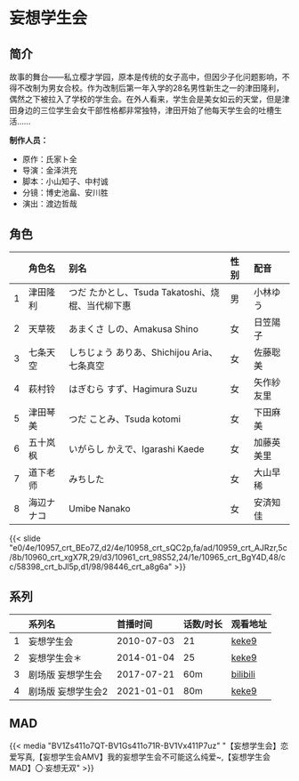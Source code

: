 # 妄想学生会


## 简介

故事的舞台——私立樱才学园，原本是传统的女子高中，但因少子化问题影响，不得不改制为男女合校。作为改制后第一年入学的28名男性新生之一的津田隆利，偶然之下被拉入了学校的学生会。在外人看来，学生会是美女如云的天堂，但是津田身边的三位学生会女干部性格都非常独特，津田开始了他每天学生会的吐槽生活……

**制作人员：**
- 原作：氏家ト全
- 导演：金泽洪充
- 脚本：小山知子、中村诚
- 分镜：博史池畠、安川胜
- 演出：渡边哲哉

## 角色

|     |   角色名   |   别名  | 性别 |  配音  |
|:--- |:------  |:----      |:---  |:--   |
| 1 | 津田隆利 | つだ たかとし、Tsuda Takatoshi、烧棍、当代柳下惠 | 男 | 小林ゆう |
| 2 | 天草筱 | あまくさ しの、Amakusa Shino | 女 | 日笠陽子 |
| 3 | 七条天空 | しちじょう ありあ、Shichijou Aria、七条真空 | 女 | 佐藤聡美 |
| 4 | 萩村铃 | はぎむら すず、Hagimura Suzu | 女 | 矢作紗友里 |
| 5 | 津田琴美 | つだ ことみ、Tsuda kotomi | 女 | 下田麻美 |
| 6 | 五十岚枫 | いがらし かえで、Igarashi Kaede | 女 | 加藤英美里 |
| 7 | 道下老师 | みちした | 女 | 大山早稀 |
| 8 | 海辺ナナコ | Umibe Nanako | 女 | 安済知佳 |

{{< slide "e0/4e/10957_crt_BEo7Z,d2/4e/10958_crt_sQC2p,fa/ad/10959_crt_AJRzr,5c/8b/10960_crt_xgX7R,29/d3/10961_crt_98S52,24/1e/10965_crt_BgY4D,48/cc/58398_crt_bJl5p,d1/98/98446_crt_a8g6a" >}}

## 系列

|     | 系列名        | 首播时间       | 话数/时长 | 观看地址                                                           |
| :-- | :--------- | :--------- | :---- | :------------------------------------------------------------- |
| 1   | 妄想学生会      | 2010-07-03 | 21    | [keke9](https://www.keke9.app/play/22877-4-176587.html)        |
| 2   | 妄想学生会＊     | 2014-01-04 | 25    | [keke9](https://www.keke9.app/play/22875-4-176562.html)        |
| 3   | 剧场版 妄想学生会  | 2017-07-21 | 60m   | [bilibili](https://www.bilibili.com/video/BV14s4y1g7K8?t=3950) |
| 4   | 剧场版 妄想学生会2 | 2021-01-01 | 80m   | [keke9](https://www.keke9.app/play/122876-4-225311.html)       |

## MAD

{{< media  "BV1Zs411o7QT-BV1Gs411o71R-BV1Vx411P7uz"
"【妄想学生会】恋爱写真,【妄想学生会AMV】我的妄想学生会不可能这么纯爱~,【妄想学生会MAD】〇·妄想无双"  >}}
